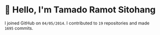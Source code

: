 # :wave: Hello, I'm Tamado Ramot Sitohang

I joined GitHub on `04/05/2014`. I contributed to `19` repositories and made `1695` commits.
